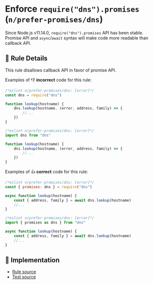# Enforce `require("dns").promises` (`n/prefer-promises/dns`)

<!-- end auto-generated rule header -->

Since Node.js v11.14.0, `require("dns").promises` API has been stable.
Promise API and `async`/`await` syntax will make code more readable than callback API.

## 📖 Rule Details

This rule disallows callback API in favor of promise API.

Examples of 👎 **incorrect** code for this rule:

```js
/*eslint n/prefer-promises/dns: [error]*/
const dns = require("dns")

function lookup(hostname) {
    dns.lookup(hostname, (error, address, family) => {
        //...
    })
}
```

```js
/*eslint n/prefer-promises/dns: [error]*/
import dns from "dns"

function lookup(hostname) {
    dns.lookup(hostname, (error, address, family) => {
        //...
    })
}
```

Examples of 👍 **correct** code for this rule:

```js
/*eslint n/prefer-promises/dns: [error]*/
const { promises: dns } = require("dns")

async function lookup(hostname) {
    const { address, family } = await dns.lookup(hostname)
    //...
}
```

```js
/*eslint n/prefer-promises/dns: [error]*/
import { promises as dns } from "dns"

async function lookup(hostname) {
    const { address, family } = await dns.lookup(hostname)
    //...
}
```

## 🔎 Implementation

- [Rule source](https://github.com/eslint-community/eslint-plugin-n/tree/lib/rules/prefer-promises/dns.js)
- [Test source](https://github.com/eslint-community/eslint-plugin-n/tree/tests/lib/rules/prefer-promises/dns.js)
